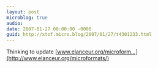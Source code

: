 ```yaml
---
layout: post
microblog: true
audio: 
date: 2007-01-27 00:00:00 -0000
guid: http://xtof.micro.blog/2007/01/27/t4301233.html
---
```

Thinking to update [www.elanceur.org/microform...](http://www.elanceur.org/microformats/)

